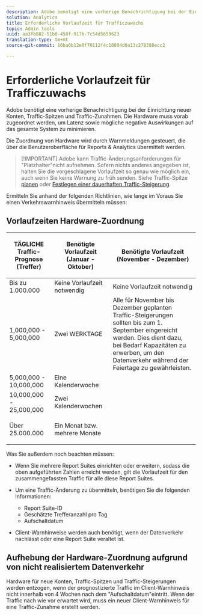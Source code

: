 ```yaml
---
description: Adobe benötigt eine vorherige Benachrichtigung bei der Einrichtung neuer Konten, Traffic-Spitzen und Traffic-Zunahmen. Die Hardware muss vorab zugeordnet werden, um Latenz sowie mögliche negative Auswirkungen auf das gesamte System zu minimieren.
solution: Analytics
title: Erforderliche Vorlaufzeit für Trafficzuwachs
topic: Admin tools
uuid: aa3fb882-51b0-458f-917b-7c54d5659623
translation-type: tm+mt
source-git-commit: 16ba0b12e0f70112f4c10804d0a13c278388ecc2

---
```



# Erforderliche Vorlaufzeit für Trafficzuwachs

Adobe benötigt eine vorherige Benachrichtigung bei der Einrichtung neuer Konten, Traffic-Spitzen und Traffic-Zunahmen. Die Hardware muss vorab zugeordnet werden, um Latenz sowie mögliche negative Auswirkungen auf das gesamte System zu minimieren.

Die Zuordnung von Hardware wird durch Warnmeldungen gesteuert, die über die Benutzeroberfläche für Reports &amp; Analytics übermittelt werden.

> [!IMPORTANT] Adobe kann Traffic-Änderungsanforderungen für "Platzhalter"nicht aufnehmen. Sofern nichts anderes angegeben ist, halten Sie die vorgeschlagene Vorlaufzeit so genau wie möglich ein, auch wenn Sie keine Warnung zu früh senden. Siehe Traffic-Spitze [planen](/help/admin/c-traffic-management/t-traffic-schedule-spike.md) oder [Festlegen einer dauerhaften Traffic-Steigerung](/help/admin/c-traffic-management/t-traffic-permanent.md).

Ermitteln Sie anhand der folgenden Richtlinien, wie lange im Voraus Sie einen Verkehrswarnhinweis übermitteln müssen:

## Vorlaufzeiten Hardware-Zuordnung

<table id="table_A67CC3B164F740088797BD8913244E47">
 <thead>
  <tr>
   <th colname="col1" class="entry"> TÄGLICHE Traffic-Prognose (Treffer) </th>
   <th colname="col2" class="entry"> <p>Benötigte Vorlaufzeit (Januar - Oktober) </p> </th>
   <th colname="col3" class="entry"> <p>Benötigte Vorlaufzeit (November - Dezember) </p> </th>
  </tr>
 </thead>
 <tbody>
  <tr>
   <td colname="col1"> Bis zu 1.000.000 </td>
   <td colname="col2"> Keine Vorlaufzeit notwendig </td>
   <td colname="col3"> Keine Vorlaufzeit notwendig </td>
  </tr>
  <tr>
   <td colname="col1"> 1,000,000 - 5,000,000 </td>
   <td colname="col2"> Zwei WERKTAGE </td>
   <td colname="col3" morerows="3"> Alle für November bis Dezember geplanten Traffic-Steigerungen sollten bis zum 1. September eingereicht werden. Dies dient dazu, bei Bedarf Kapazitäten zu erwerben, um den Datenverkehr während der Feiertage zu gewährleisten. </td>
  </tr>
  <tr>
   <td colname="col1"> 5,000,000 - 10,000,000 </td>
   <td colname="col2"> Eine Kalenderwoche </td>
  </tr>
  <tr>
   <td colname="col1"> 10,000,000 - 25,000,000 </td>
   <td colname="col2"> Zwei Kalenderwochen </td>
  </tr>
  <tr>
   <td colname="col1"> <p>Über 25.000.000 </p> </td>
   <td colname="col2"> Ein Monat bzw. mehrere Monate </td>
  </tr>
 </tbody>
</table>

Was Sie außerdem noch beachten müssen:

* Wenn Sie mehrere Report Suites einrichten oder erweitern, sodass die oben aufgeführten Zahlen erreicht werden, gilt die Vorlaufzeit für den zusammengefassten Traffic für alle diese Report Suites.
* Um eine Traffic-Änderung zu übermitteln, benötigen Sie die folgenden Informationen:

   * Report Suite-ID
   * Geschätzte Trefferanzahl pro Tag
   * Aufschaltdatum

* Client-Warnhinweise werden auch benötigt, wenn der Datenverkehr nachlässt oder eine Report Suite veraltet ist.

## Aufhebung der Hardware-Zuordnung aufgrund von nicht realisiertem Datenverkehr

Hardware für neue Konten, Traffic-Spitzen und Traffic-Steigerungen werden entzogen, wenn der prognostizierte Traffic im Client-Warnhinweis nicht innerhalb von 4 Wochen nach dem "Aufschaltdatum"eintritt. Wenn der Traffic nach wie vor erwartet wird, muss ein neuer Client-Warnhinweis für eine Traffic-Zunahme erstellt werden.
